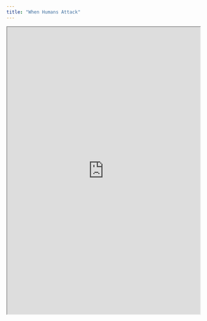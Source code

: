 ```yaml
---
title: "When Humans Attack"
---
```



<iframe height="750" width="100%" src="https://ewelton.github.io/ktest/wiki.html#When%20Humans%20Attack"></iframe>
